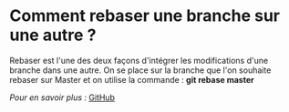 # Comment rebaser une branche sur une autre ?

Rebaser est l'une des deux façons d'intégrer les modifications d'une branche dans une autre.
On se place sur la branche que l'on souhaite rebaser sur Master et on utilise la commande : **git rebase master**

*Pour en savoir plus :*
[GitHub](https://git-scm.com/book/fr/v2/Les-branches-avec-Git-Rebaser-Rebasing)
